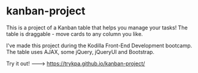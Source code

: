 # kanban-project

This is a project of a Kanban table that helps you manage your tasks! The table is draggable - move cards to any column you like.

I've made this project during the Kodilla Front-End Development bootcamp. The table uses AJAX, some jQuery, jQueryUI and Bootstrap.

Try it out! ---> https://trykpa.github.io/kanban-project/
